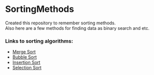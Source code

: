 # SortingMethods
Created this repository to remember sorting methods.   
Also here are a few methods for finding data as binary search and etc.

### Links to sorting algorithms:  
* [Merge Sort](https://github.com/DaturaSleep/SortingMethods/blob/master/SortingThings/src/MergeSort.java)
* [Bubble Sort](https://github.com/DaturaSleep/SortingMethods/blob/master/SortingThings/src/BubbleSort.java)
* [Insertion Sort](https://github.com/DaturaSleep/SortingMethods/blob/master/SortingThings/src/InsertionSort.java)
* [Selection Sort](https://github.com/DaturaSleep/SortingMethods/blob/master/SortingThings/src/SelectionSort.java)
